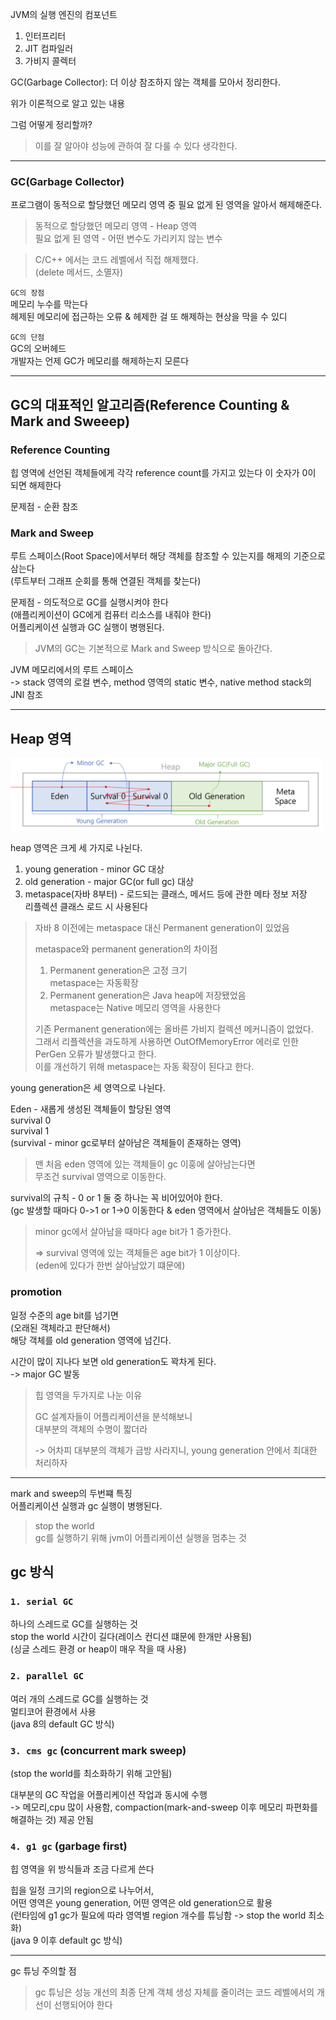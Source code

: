 JVM의 실행 엔진의 컴포넌트

1. 인터프리터
2. JIT 컴파일러
3. 가비지 콜렉터

GC(Garbage Collector): 더 이상 참조하지 않는 객체를 모아서 정리한다.

위가 이론적으로 알고 있는 내용

그럼 어떻게 정리할까?

> 이를 잘 알아야 성능에 관하여 잘 다룰 수 있다 생각한다.

---

### GC(Garbage Collector)

프로그램이 동적으로 할당했던 메모리 영역 중 필요 없게 된 영역을 알아서 해제해준다.

> 동적으로 할당했던 메모리 영역 - Heap 영역  
> 필요 없게 된 영역 - 어떤 변수도 가리키지 않는 변수

> C/C++ 에서는 코드 레벨에서 직접 해제했다.  
> (delete 메서드, 소멸자)

`GC의 장점`  
메모리 누수를 막는다  
헤제된 메모리에 접근하는 오류 & 헤제한 걸 또 해제하는 현상을 막을 수 있디

`GC의 단점`  
GC의 오버헤드  
개발자는 언제 GC가 메모리를 해제하는지 모른다

---

## GC의 대표적인 알고리즘(Reference Counting & Mark and Sweeep)

### Reference Counting

힙 영역에 선언된 객체들에게 각각 reference count를 가지고 있는다
이 숫자가 0이 되면 해제한다

문제점 - 순환 참조

### Mark and Sweep

루트 스페이스(Root Space)에서부터 해당 객체를 참조할 수 있는지를 해제의 기준으로 삼는다  
(루트부터 그래프 순회를 통해 연결된 객체를 찾는다)

문제점 - 의도적으로 GC를 실행시켜야 한다  
(애플리케이션이 GC에게 컴퓨터 리소스를 내줘야 한다)  
어플리케이션 실행과 GC 실행이 병행된다.

> JVM의 GC는 기본적으로 Mark and Sweep 방식으로 돌아간다.

JVM 메모리에서의 루트 스페이스  
-> stack 영역의 로컬 변수, method 영역의 static 변수, native method stack의 JNI 참조

---

## Heap 영역

<img src="../img/GC_1.png" width="500">

heap 영역은 크게 세 가지로 나뉜다.

1. young generation - minor GC 대상  
2. old generation - major GC(or full gc) 대상  
3. metaspace(자바 8부터) - 로드되는 클래스, 메서드 등에 관한 메타 정보 저장  
   리플렉션 클래스 로드 시 사용된다

> 자바 8 이전에는 metaspace 대신 Permanent generation이 있었음
> 
> metaspace와 permanent generation의 차이점
> 1. Permanent generation은 고정 크기  
>    metaspace는 자동확장
> 2. Permanent generation은 Java heap에 저장됐었음  
>    metaspace는 Native 메모리 영역을 사용한다
> 
> 기존 Permanent generation에는 올바른 가비지 컬렉션 메커니즘이 없었다.  
> 그래서 리플렉션을 과도하게 사용하면 OutOfMemoryError 에러로 인한 PerGen 오류가 발생했다고 한다.  
> 이를 개선하기 위해 metaspace는 자동 확장이 된다고 한다.

young generation은 세 영역으로 나뉜다.

Eden - 새롭게 생성된 객체들이 할당된 영역  
survival 0  
survival 1  
(survival - minor gc로부터 살아남은 객체들이 존재하는 영역)

> 맨 처음 eden 영역에 있는 객체들이 gc 이훙에 살아남는다면  
> 무조건 survival 영역으로 이동한다.

survival의 규칙 - 0 or 1 둘 중 하나는 꼭 비어있어야 한다.  
(gc 발생할 때마다 0->1 or 1->0 이동한다 & eden 영역에서 살아남은 객체들도 이동)

> minor gc에서 살아남을 때마다 age bit가 1 증가한다.
> 
> => survival 영역에 있는 객체들은 age bit가 1 이상이다.  
> (eden에 있다가 한번 살아남았기 떄문에)

### promotion

일정 수준의 age bit를 넘기면  
(오래된 객체라고 판단해서)  
해당 객체를 old generation 영역에 넘긴다.

시간이 많이 지나다 보면 old generation도 꽉차게 된다.  
-> major GC 발동

> 힙 영역을 두가지로 나눈 이유
> 
> GC 설계자들이 어플리케이션을 분석해보니  
> 대부분의 객체의 수명이 짧더라
> 
> -> 어차피 대부분의 객체가 금방 사라지니, young generation 안에서 최대한 처리하자

---

mark and sweep의 두번쨰 특징  
어플리케이션 실행과 gc 실행이 병행된다.

> stop the world  
> gc를 실행하기 위해 jvm이 어플리케이션 실행을 멈추는 것

## gc 방식

### `1. serial GC`

하나의 스레드로 GC를 실행하는 것  
stop the world 시간이 길다(레이스 컨디션 떄문에 한개만 사용됨)  
(싱글 스레드 환경 or heap이 매우 작을 때 사용)

### `2. parallel GC`

여러 개의 스레드로 GC를 실행하는 것  
멀티코어 환경에서 사용  
(java 8의 default GC 방식)


### `3. cms gc` (concurrent mark sweep)
(stop the world를 최소화하기 위해 고안됨)

대부분의 GC 작업을 어플리케이션 작업과 동시에 수행  
-> 메모리,cpu 많이 사용함, compaction(mark-and-sweep 이후 메모리 파편화를 해결하는 것) 제공 안됨

### `4. g1 gc` (garbage first)

힙 영역을 위 방식들과 조금 다르게 쓴다

힙을 일정 크기의 region으로 나누어서,  
어떤 영역은 young generation, 어떤 영역은 old generation으로 활용  
(런타임에 g1 gc가 필요에 따라 영역별 region 개수를 튜닝함 -> stop the world 최소화)  
(java 9 이후 default gc 방식)

---

gc 튜닝 주의할 점

> gc 튜닝은 성능 개선의 최종 단계
> 객체 생성 자체를 줄이려는 코드 레벨에서의 개선이 선행되어야 한다